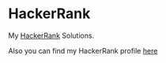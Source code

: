 # HackerRank
My [HackerRank](https://www.hackerrank.com) Solutions.

Also you can find my HackerRank profile [here](https://www.hackerrank.com/burhansavci)
